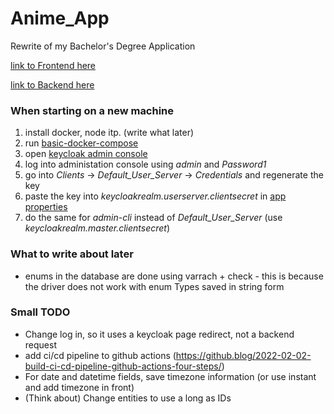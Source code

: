 # Anime_App
Rewrite of my Bachelor's Degree Application

[link to Frontend here](https://github.com/TheSausages/Anime_Web_Application-Fronend "FrontEnd")

[link to Backend here](https://github.com/TheSausages/Anime_Web_Application-Backend "Backend")

### When starting on a new machine
1) install docker, node itp. (write what later)
2) run [basic-docker-compose](docker/compose/basic-docker-compose.yml)
3) open [keycloak admin console](http://127.0.0.1:8180/auth/)
4) log into administation console using *admin* and *Password1*
5) go into *Clients* -> *Default_User_Server* -> *Credentials* and regenerate the key
6) paste the key into *keycloakrealm.userserver.clientsecret* in [app properties](Anime_App/src/main/resources/application.properties)
7) do the same for *admin-cli* instead of *Default_User_Server* (use *keycloakrealm.master.clientsecret*)

### What to write about later
- enums in the database are done using varrach + check - this is because the driver does not work with enum Types saved in string form

### Small TODO
- Change log in, so it uses a keycloak page redirect, not a backend request
- add ci/cd pipeline to github actions (https://github.blog/2022-02-02-build-ci-cd-pipeline-github-actions-four-steps/)
- For date and datetime fields, save timezone information (or use instant and add timezone in front)
- (Think about) Change entities to use a long as IDs
